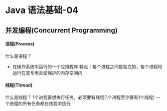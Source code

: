 # Java 语法基础-04

## 并发编程(Concurrent Programming)

#### 进程(Process)

什么是进程？
* 在操作系统中运行的一个应用程序
特点：每个进程之间是独立的，每个进程均运行在其专用且受保护的内存空间内

#### 线程(Thread)

什么是线程？
1个进程要想执行任务，必须要有线程(1个进程至少要有1个线程)
一个进程的所有任务都在线程中执行

